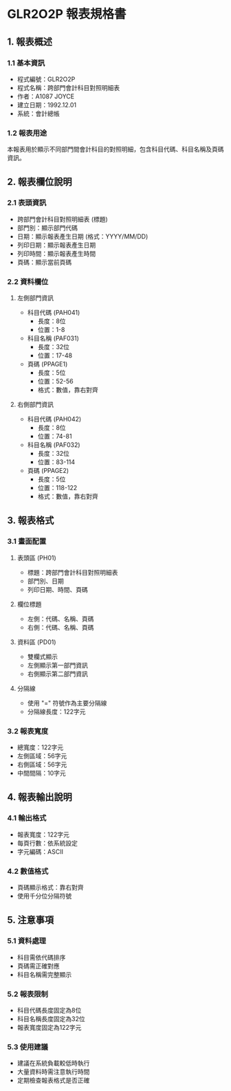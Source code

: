# GLR2O2P 報表規格書

## 1. 報表概述

### 1.1 基本資訊
- 程式編號：GLR2O2P
- 程式名稱：跨部門會計科目對照明細表
- 作者：A1087 JOYCE
- 建立日期：1992.12.01
- 系統：會計總帳

### 1.2 報表用途
本報表用於顯示不同部門間會計科目的對照明細，包含科目代碼、科目名稱及頁碼資訊。

## 2. 報表欄位說明

### 2.1 表頭資訊
- 跨部門會計科目對照明細表 (標題)
- 部門別：顯示部門代碼
- 日期：顯示報表產生日期 (格式：YYYY/MM/DD)
- 列印日期：顯示報表產生日期
- 列印時間：顯示報表產生時間
- 頁碼：顯示當前頁碼

### 2.2 資料欄位
1. 左側部門資訊
   - 科目代碼 (PAH041)
     * 長度：8位
     * 位置：1-8
   - 科目名稱 (PAF031)
     * 長度：32位
     * 位置：17-48
   - 頁碼 (PPAGE1)
     * 長度：5位
     * 位置：52-56
     * 格式：數值，靠右對齊

2. 右側部門資訊
   - 科目代碼 (PAH042)
     * 長度：8位
     * 位置：74-81
   - 科目名稱 (PAF032)
     * 長度：32位
     * 位置：83-114
   - 頁碼 (PPAGE2)
     * 長度：5位
     * 位置：118-122
     * 格式：數值，靠右對齊

## 3. 報表格式

### 3.1 畫面配置
1. 表頭區 (PH01)
   - 標題：跨部門會計科目對照明細表
   - 部門別、日期
   - 列印日期、時間、頁碼

2. 欄位標題
   - 左側：代碼、名稱、頁碼
   - 右側：代碼、名稱、頁碼

3. 資料區 (PD01)
   - 雙欄式顯示
   - 左側顯示第一部門資訊
   - 右側顯示第二部門資訊

4. 分隔線
   - 使用 "=" 符號作為主要分隔線
   - 分隔線長度：122字元

### 3.2 報表寬度
- 總寬度：122字元
- 左側區域：56字元
- 右側區域：56字元
- 中間間隔：10字元

## 4. 報表輸出說明

### 4.1 輸出格式
- 報表寬度：122字元
- 每頁行數：依系統設定
- 字元編碼：ASCII

### 4.2 數值格式
- 頁碼顯示格式：靠右對齊
- 使用千分位分隔符號

## 5. 注意事項

### 5.1 資料處理
- 科目需依代碼排序
- 頁碼需正確對應
- 科目名稱需完整顯示

### 5.2 報表限制
- 科目代碼長度固定為8位
- 科目名稱長度固定為32位
- 報表寬度固定為122字元

### 5.3 使用建議
- 建議在系統負載較低時執行
- 大量資料時需注意執行時間
- 定期檢查報表格式是否正確 